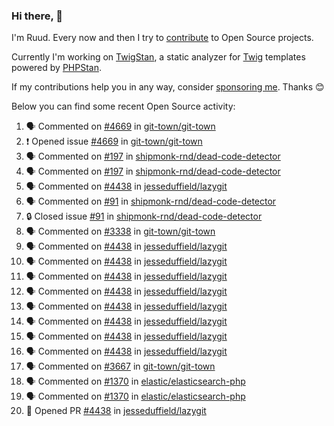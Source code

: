 ### Hi there, 👋

I'm Ruud. Every now and then I try to [contribute](https://github.com/pulls?q=+is%3Apr+author%3Aruudk+archived%3Afalse+is%3Apublic+) to Open Source projects.

Currently I'm working on [TwigStan](https://github.com/twigstan), a static analyzer for [Twig](https://twig.symfony.com/) templates powered by [PHPStan](https://phpstan.org/).

If my contributions help you in any way, consider [sponsoring me](https://github.com/sponsors/ruudk). Thanks 😊

Below you can find some recent Open Source activity:

<!--START_SECTION:activity-->
1. 🗣 Commented on [#4669](https://github.com/git-town/git-town/issues/4669#issuecomment-2780638728) in [git-town/git-town](https://github.com/git-town/git-town)
2. ❗ Opened issue [#4669](https://github.com/git-town/git-town/issues/4669) in [git-town/git-town](https://github.com/git-town/git-town)
3. 🗣 Commented on [#197](https://github.com/shipmonk-rnd/dead-code-detector/pull/197#issuecomment-2778763970) in [shipmonk-rnd/dead-code-detector](https://github.com/shipmonk-rnd/dead-code-detector)
4. 🗣 Commented on [#197](https://github.com/shipmonk-rnd/dead-code-detector/pull/197#issuecomment-2778738283) in [shipmonk-rnd/dead-code-detector](https://github.com/shipmonk-rnd/dead-code-detector)
5. 🗣 Commented on [#4438](https://github.com/jesseduffield/lazygit/pull/4438#issuecomment-2778661963) in [jesseduffield/lazygit](https://github.com/jesseduffield/lazygit)
6. 🗣 Commented on [#91](https://github.com/shipmonk-rnd/dead-code-detector/issues/91#issuecomment-2778522757) in [shipmonk-rnd/dead-code-detector](https://github.com/shipmonk-rnd/dead-code-detector)
7. 🔒 Closed issue [#91](https://github.com/shipmonk-rnd/dead-code-detector/issues/91) in [shipmonk-rnd/dead-code-detector](https://github.com/shipmonk-rnd/dead-code-detector)
8. 🗣 Commented on [#3338](https://github.com/git-town/git-town/issues/3338#issuecomment-2778498497) in [git-town/git-town](https://github.com/git-town/git-town)
9. 🗣 Commented on [#4438](https://github.com/jesseduffield/lazygit/pull/4438#issuecomment-2778491724) in [jesseduffield/lazygit](https://github.com/jesseduffield/lazygit)
10. 🗣 Commented on [#4438](https://github.com/jesseduffield/lazygit/pull/4438#issuecomment-2777666318) in [jesseduffield/lazygit](https://github.com/jesseduffield/lazygit)
11. 🗣 Commented on [#4438](https://github.com/jesseduffield/lazygit/pull/4438#issuecomment-2776715981) in [jesseduffield/lazygit](https://github.com/jesseduffield/lazygit)
12. 🗣 Commented on [#4438](https://github.com/jesseduffield/lazygit/pull/4438#issuecomment-2773306592) in [jesseduffield/lazygit](https://github.com/jesseduffield/lazygit)
13. 🗣 Commented on [#4438](https://github.com/jesseduffield/lazygit/pull/4438#issuecomment-2773285130) in [jesseduffield/lazygit](https://github.com/jesseduffield/lazygit)
14. 🗣 Commented on [#4438](https://github.com/jesseduffield/lazygit/pull/4438#issuecomment-2773280131) in [jesseduffield/lazygit](https://github.com/jesseduffield/lazygit)
15. 🗣 Commented on [#4438](https://github.com/jesseduffield/lazygit/pull/4438#issuecomment-2773258448) in [jesseduffield/lazygit](https://github.com/jesseduffield/lazygit)
16. 🗣 Commented on [#4438](https://github.com/jesseduffield/lazygit/pull/4438#issuecomment-2773078707) in [jesseduffield/lazygit](https://github.com/jesseduffield/lazygit)
17. 🗣 Commented on [#3667](https://github.com/git-town/git-town/issues/3667#issuecomment-2772455831) in [git-town/git-town](https://github.com/git-town/git-town)
18. 🗣 Commented on [#1370](https://github.com/elastic/elasticsearch-php/issues/1370#issuecomment-2771851308) in [elastic/elasticsearch-php](https://github.com/elastic/elasticsearch-php)
19. 🗣 Commented on [#1370](https://github.com/elastic/elasticsearch-php/issues/1370#issuecomment-2771848079) in [elastic/elasticsearch-php](https://github.com/elastic/elasticsearch-php)
20. 💪 Opened PR [#4438](https://github.com/jesseduffield/lazygit/pull/4438) in [jesseduffield/lazygit](https://github.com/jesseduffield/lazygit)
<!--END_SECTION:activity-->
